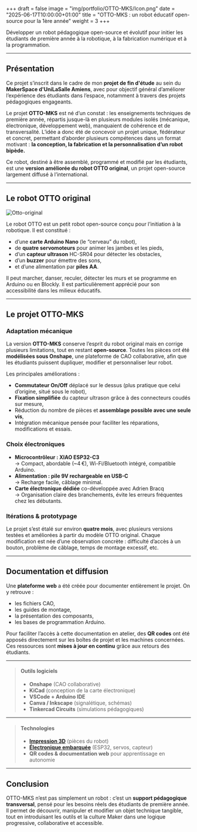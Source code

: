 +++
draft = false
image = "img/portfolio/OTTO-MKS/Icon.png"
date = "2025-06-17T10:00:00+01:00"
title = "OTTO-MKS : un robot éducatif open-source pour la 1ère année"
weight = 3
+++

Développer un robot pédagogique open-source et évolutif pour initier les étudiants de première année à la robotique, à la fabrication numérique et à la programmation.

<!--more-->

---

## Présentation

Ce projet s’inscrit dans le cadre de mon **projet de fin d'étude** au sein du **MakerSpace d'UniLaSalle Amiens**, avec pour objectif général d’améliorer l’expérience des étudiants dans l’espace, notamment à travers des projets pédagogiques engageants.

Le projet **OTTO-MKS** est né d’un constat : les enseignements techniques de première année, répartis jusque-là en plusieurs modules isolés (mécanique, électronique, développement web), manquaient de cohérence et de transversalité. L’idée a donc été de concevoir un projet unique, fédérateur et concret, permettant d’aborder plusieurs compétences dans un format motivant : **la conception, la fabrication et la personnalisation d’un robot bipède.**

Ce robot, destiné à être assemblé, programmé et modifié par les étudiants, est une **version améliorée du robot OTTO original**, un projet open-source largement diffusé à l’international.

---

## Le robot OTTO original

![Otto-original](/img/portfolio/OTTO-MKS/Otto.png)

Le robot OTTO est un petit robot open-source conçu pour l’initiation à la robotique. Il est constitué :
- d’une **carte Arduino Nano** (le “cerveau” du robot),
- de **quatre servomoteurs** pour animer les jambes et les pieds,
- d’un **capteur ultrason** HC-SR04 pour détecter les obstacles,
- d’un **buzzer** pour émettre des sons,
- et d’une alimentation par **piles AA**.

Il peut marcher, danser, reculer, détecter les murs et se programme en Arduino ou en Blockly. Il est particulièrement apprécié pour son accessibilité dans les milieux éducatifs.

---

## Le projet OTTO-MKS

### Adaptation mécanique

La version **OTTO-MKS** conserve l’esprit du robot original mais en corrige plusieurs limitations, tout en restant **open-source**. Toutes les pièces ont été **modélisées sous Onshape**, une plateforme de CAO collaborative, afin que les étudiants puissent dupliquer, modifier et personnaliser leur robot.

Les principales améliorations :
- **Commutateur On/Off** déplacé sur le dessus (plus pratique que celui d’origine, situé sous le robot),
- **Fixation simplifiée** du capteur ultrason grâce à des connecteurs coudés sur mesure,
- Réduction du nombre de pièces et **assemblage possible avec une seule vis**,
- Intégration mécanique pensée pour faciliter les réparations, modifications et essais.

### Choix électroniques

- **Microcontrôleur : XIAO ESP32-C3**  
  → Compact, abordable (~4 €), Wi-Fi/Bluetooth intégré, compatible Arduino.
- **Alimentation : pile 9V rechargeable en USB-C**  
  → Recharge facile, câblage minimal.
- **Carte électronique dédiée** co-développée avec Adrien Bracq  
  → Organisation claire des branchements, évite les erreurs fréquentes chez les débutants.

### Itérations & prototypage

Le projet s’est étalé sur environ **quatre mois**, avec plusieurs versions testées et améliorées à partir du modèle OTTO original. Chaque modification est née d’une observation concrète : difficulté d’accès à un bouton, problème de câblage, temps de montage excessif, etc.

---

## Documentation et diffusion

Une **plateforme web** a été créée pour documenter entièrement le projet. On y retrouve :
- les fichiers CAO,
- les guides de montage,
- la présentation des composants,
- les bases de programmation Arduino.

Pour faciliter l’accès à cette documentation en atelier, des **QR codes** ont été apposés directement sur les boîtes de projet et les machines concernées. Ces ressources sont **mises à jour en continu** grâce aux retours des étudiants.

---

>#### Outils logiciels
>
>- **Onshape** (CAO collaborative)
>- **KiCad** (conception de la carte électronique)
>- **VSCode + Arduino IDE**
>- **Canva / Inkscape** (signalétique, schémas)
>- **Tinkercad Circuits** (simulations pédagogiques)

---

>#### Technologies
>
>- **[Impression 3D](https://makerspace-amiens.fr/pages/machines/)** (pièces du robot)
>- **[Électronique embarquée](https://makerspace-amiens.fr/pages/machines/)** (ESP32, servos, capteur)
>- **QR codes & documentation web** pour apprentissage en autonomie

---

## Conclusion

OTTO-MKS n’est pas simplement un robot : c’est un **support pédagogique transversal**, pensé pour les besoins réels des étudiants de première année. Il permet de découvrir, manipuler et modifier un objet technique tangible, tout en introduisant les outils et la culture Maker dans une logique progressive, collaborative et accessible.
